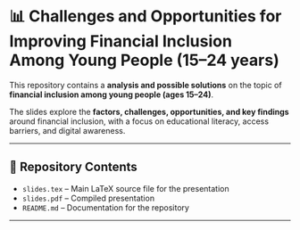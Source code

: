 # 📊 Challenges and Opportunities for Improving Financial Inclusion Among Young People (15–24 years)

This repository contains a **analysis and possible solutions** on the topic of **financial inclusion among young people (ages 15–24)**.  

The slides explore the **factors, challenges, opportunities, and key findings** around financial inclusion, with a focus on educational literacy, access barriers, and digital awareness.  

---

## 📂 Repository Contents
- `slides.tex` – Main LaTeX source file for the presentation
- `slides.pdf` – Compiled presentation 
- `README.md` – Documentation for the repository 

---


